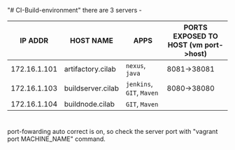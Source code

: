 "# CI-Build-environment" 
there are 3 servers - 

  
  | IP ADDR     | HOST NAME | APPS | PORTS EXPOSED TO HOST (vm port->host) |
  | ------------- | ------------- | ----- | ----- |
  | 172.16.1.101 | artifactory.cilab | `nexus`, `java` | 8081->38081 |
  | 172.16.1.103 | buildserver.cilab| `jenkins`, `GIT`, `Maven` | 8080->38080 |
  | 172.16.1.104 | buildnode.cilab | `GIT`, `Maven` |

#
port-fowarding auto correct is on, so check the server port with "vagrant port MACHINE_NAME" command.
